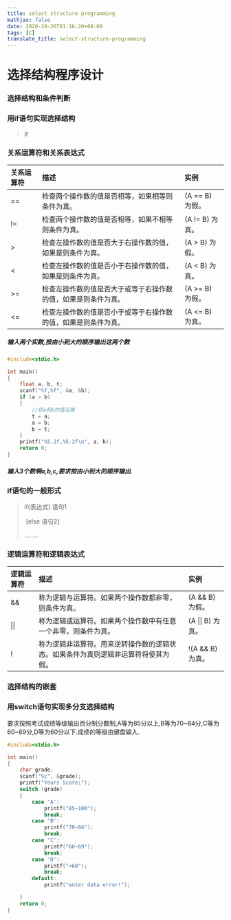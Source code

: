 ```yaml
---
title: select structure programming
mathjax: false
date: 2020-10-26T01:16:20+08:00
tags: [C]
translate_title: select-structure-programming
---
```


# 选择结构程序设计

### 选择结构和条件判断

### 用if语句实现选择结构

> if

### 关系运算符和关系表达式

| 关系运算符 | 描述                                                         | 实例            |
| :--------- | :----------------------------------------------------------- | :-------------- |
| ==         | 检查两个操作数的值是否相等，如果相等则条件为真。             | (A == B) 为假。 |
| !=         | 检查两个操作数的值是否相等，如果不相等则条件为真。           | (A != B) 为真。 |
| >          | 检查左操作数的值是否大于右操作数的值，如果是则条件为真。     | (A > B) 为假。  |
| <          | 检查左操作数的值是否小于右操作数的值，如果是则条件为真。     | (A < B) 为真。  |
| >=         | 检查左操作数的值是否大于或等于右操作数的值，如果是则条件为真。 | (A >= B) 为假。 |
| <=         | 检查左操作数的值是否小于或等于右操作数的值，如果是则条件为真。 | (A <= B) 为真。 |

##### 输入两个实数,按由小到大的顺序输出这两个数

```c
#include<stdio.h>

int main()
{
    float a, b, t;
    scanf("%f,%f", &a, &b);
    if (a > b)
    {
        //将a和b的值互换
        t = a;
        a = b;
        b = t;
    }
    printf("%5.2f,%5.2f\n", a, b);
    return 0;
}
```

##### 输入3个数啊a,b,c,要求按由小到大的顺序输出.

### if语句的一般形式

> if(表达式) 语句1
>
> ​	[else 语句2]
>
> ........

### 逻辑运算符和逻辑表达式

| 逻辑运算符 | 描述                                                         | 实例              |
| :--------- | :----------------------------------------------------------- | :---------------- |
| &&         | 称为逻辑与运算符。如果两个操作数都非零，则条件为真。         | (A && B) 为假。   |
| \|\|       | 称为逻辑或运算符。如果两个操作数中有任意一个非零，则条件为真。 | (A \|\| B) 为真。 |
| !          | 称为逻辑非运算符。用来逆转操作数的逻辑状态。如果条件为真则逻辑非运算符将使其为假。 | !(A && B) 为真。  |

### 选择结构的嵌套

### 用switch语句实现多分支选择结构

要求按照考试成绩等级输出百分制分数制,A等为85分以上,B等为70~84分,C等为60~69分,D等为60分以下.成绩的等级由键盘输入.

```c
#include<stdio.h>

int main()
{
    char grade;
    scanf("%c", &grade);
    printf("Yours Score:");
    switch (grade)
    {
        case 'A':
            printf("85~100");
            break;
        case 'B':
            printf("70~84");
            break;
        case 'C':
            printf("60~69");
            break;
        case 'D':
            printf("<60");
            break;
        default:
            printf("enter data error!");

    }
    return 0;
}
```

